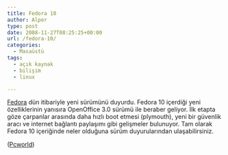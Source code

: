 ```yaml
---
title: Fedora 10
author: Alper
type: post
date: 2008-11-27T08:25:25+00:00
url: /fedora-10/
categories:
  - Masaüstü
tags:
  - açık kaynak
  - bilişim
  - linux

---
```

[Fedora][1] dün itibariyle yeni sürümünü duyurdu. Fedora 10 içerdiği yeni özelliklerinin yanısıra OpenOffice 3.0 sürümü ile beraber geliyor. İlk etapta göze çarpanlar arasında daha hızlı boot etmesi (plymouth), yeni bir güvenlik aracı ve internet bağlantı paylaşımı gibi gelişmeler bulunuyor. Tam olarak Fedora 10 içeriğinde neler olduğuna sürüm duyurularından ulaşabilirsiniz.

(<a href="http://www.pcworld.com/businesscenter/article/154495/fedora_10_out_packed_with_improvements.html" target="_blank" class="broken_link">Pcworld</a>)

 [1]: http://fedoraproject.org/
